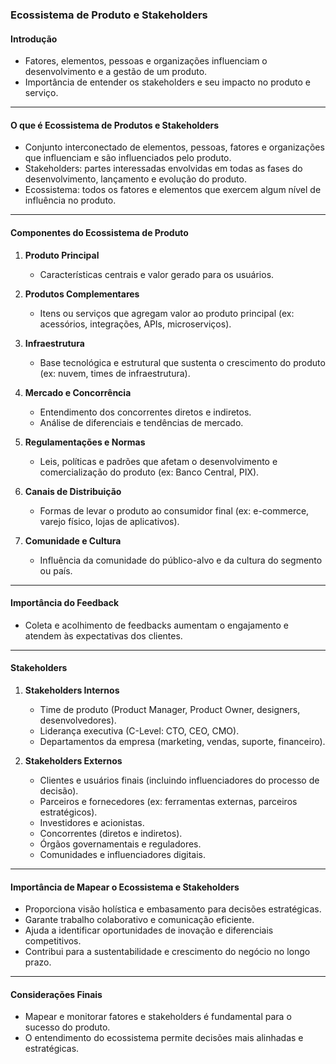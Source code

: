### Ecossistema de Produto e Stakeholders

#### Introdução

- Fatores, elementos, pessoas e organizações influenciam o desenvolvimento e a gestão de um produto.
- Importância de entender os stakeholders e seu impacto no produto e serviço.

---

#### O que é Ecossistema de Produtos e Stakeholders

- Conjunto interconectado de elementos, pessoas, fatores e organizações que influenciam e são influenciados pelo produto.
- Stakeholders: partes interessadas envolvidas em todas as fases do desenvolvimento, lançamento e evolução do produto.
- Ecossistema: todos os fatores e elementos que exercem algum nível de influência no produto.

---

#### Componentes do Ecossistema de Produto

1. **Produto Principal**

   - Características centrais e valor gerado para os usuários.

2. **Produtos Complementares**

   - Itens ou serviços que agregam valor ao produto principal (ex: acessórios, integrações, APIs, microserviços).

3. **Infraestrutura**

   - Base tecnológica e estrutural que sustenta o crescimento do produto (ex: nuvem, times de infraestrutura).

4. **Mercado e Concorrência**

   - Entendimento dos concorrentes diretos e indiretos.
   - Análise de diferenciais e tendências de mercado.

5. **Regulamentações e Normas**

   - Leis, políticas e padrões que afetam o desenvolvimento e comercialização do produto (ex: Banco Central, PIX).

6. **Canais de Distribuição**

   - Formas de levar o produto ao consumidor final (ex: e-commerce, varejo físico, lojas de aplicativos).

7. **Comunidade e Cultura**
   - Influência da comunidade do público-alvo e da cultura do segmento ou país.

---

#### Importância do Feedback

- Coleta e acolhimento de feedbacks aumentam o engajamento e atendem às expectativas dos clientes.

---

#### Stakeholders

1. **Stakeholders Internos**

   - Time de produto (Product Manager, Product Owner, designers, desenvolvedores).
   - Liderança executiva (C-Level: CTO, CEO, CMO).
   - Departamentos da empresa (marketing, vendas, suporte, financeiro).

2. **Stakeholders Externos**
   - Clientes e usuários finais (incluindo influenciadores do processo de decisão).
   - Parceiros e fornecedores (ex: ferramentas externas, parceiros estratégicos).
   - Investidores e acionistas.
   - Concorrentes (diretos e indiretos).
   - Órgãos governamentais e reguladores.
   - Comunidades e influenciadores digitais.

---

#### Importância de Mapear o Ecossistema e Stakeholders

- Proporciona visão holística e embasamento para decisões estratégicas.
- Garante trabalho colaborativo e comunicação eficiente.
- Ajuda a identificar oportunidades de inovação e diferenciais competitivos.
- Contribui para a sustentabilidade e crescimento do negócio no longo prazo.

---

#### Considerações Finais

- Mapear e monitorar fatores e stakeholders é fundamental para o sucesso do produto.
- O entendimento do ecossistema permite decisões mais alinhadas e estratégicas.
